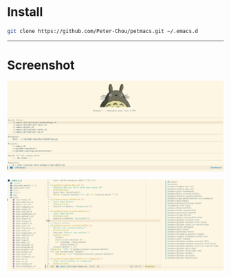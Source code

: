 
# Install

```bash
git clone https://github.com/Peter-Chou/petmacs.git ~/.emacs.d
```

---

# Screenshot

![petmacs](./img/screenshot_dashboard.png)

![screenshot](./img/screenshot_elisp.png)
